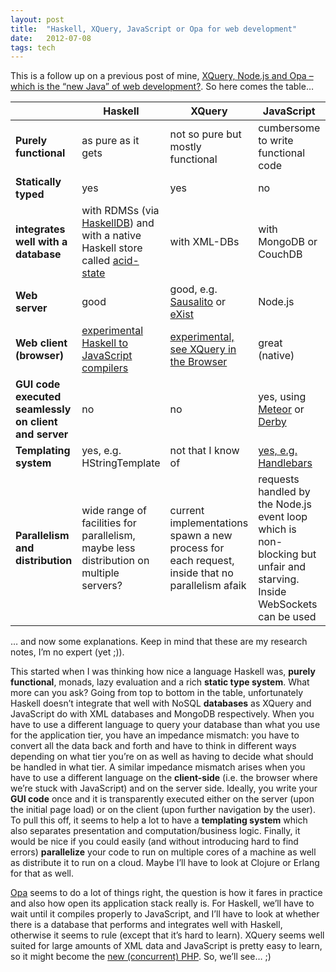 ```yaml
---
layout: post
title:  "Haskell, XQuery, JavaScript or Opa for web development"
date:   2012-07-08
tags: tech
---
```


This is a follow up on a previous post of mine, [XQuery, Node.js and Opa – which is the “new Java” of web development?](http://mb2100.wordpress.com/2012/05/19/xquery-node-js-and-opa-which-is-the-new-java-of-web-development/ "XQuery, Node.js and Opa – which is the “new Java” of web development?"). So here comes the table…

|                                                         | Haskell                                                                                                                                                                     | XQuery                                                                                           | JavaScript                                                                                                                | Opa
| ------------------------------------------------------- | --------------------------------------------------------------------------------------------------------------------------------------------------------------------------- | ------------------------------------------------------------------------------------------------ | ------------------------------------------------------------------------------------------------------------------------- | ----------------------------------------
| **Purely functional**                                   | as pure as it gets                                                                                                                                                          | not so pure but mostly functional                                                                | cumbersome to write functional code                                                                                       | not pure but functional
| **Statically typed**                                    | yes                                                                                                                                                                         | yes                                                                                              | no                                                                                                                        | yes
| **integrates well with a database**                     | with RDMSs (via [HaskellDB](http://trac.haskell.org/haskelldb)) and with a native Haskell store called [acid-state](http://happstack.com/docs/crashcourse/AcidState.html)   | with XML-DBs                                                                                     | with MongoDB or CouchDB                                                                                                   | with MongoDB or CouchDB
| **Web server**                                          | good                                                                                                                                                                        | good, e.g. [Sausalito](http://28msec.com) or [eXist](http://exist-db.org)                        | Node.js                                                                                                                   | e.g. Node.js
| **Web client (browser)**                                | [experimental Haskell to JavaScript compilers](http://www.haskell.org/haskellwiki/The_JavaScript_Problem)                                                                   | [experimental, see XQuery in the Browser](http://www.xqib.org)                                   | great (native)                                                                                                            | good (compiles to JavaScript)
| **GUI code executed seamlessly on client and server**   | no                                                                                                                                                                          | no                                                                                               | yes, using [Meteor](http://meteor.com) or [Derby](http://derbyjs.com)                                                     | yes, integrated
| **Templating system**                                   | yes, e.g. HStringTemplate                                                                                                                                                   | not that I know of                                                                               | [yes, e.g. Handlebars](http://handlebarsjs.com/)                                                                          | yes
| **Parallelism and distribution**                        | wide range of facilities for parallelism, maybe less distribution on multiple servers?                                                                                      | current implementations spawn a new process for each request, inside that no parallelism afaik   | requests handled by the Node.js event loop which is non-blocking but unfair and starving. Inside WebSockets can be used   | uses Node.js, but automates distribution

… and now some explanations. Keep in mind that these are my research notes, I’m no expert (yet ;)).

This started when I was thinking how nice a language Haskell was, **purely functional**, monads, lazy evaluation and a rich **static type system**. What more can you ask? Going from top to bottom in the table, unfortunately Haskell doesn’t integrate that well with NoSQL **databases** as XQuery and JavaScript do with XML databases and MongoDB respectively. When you have to use a different language to query your database than what you use for the application tier, you have an impedance mismatch: you have to convert all the data back and forth and have to think in different ways depending on what tier you’re on as well as having to decide what should be handled in what tier. A similar impedance mismatch arises when you have to use a different language on the **client-side** (i.e. the browser where we’re stuck with JavaScript) and on the server side. Ideally, you write your **GUI code** once and it is transparently executed either on the server (upon the initial page load) or on the client (upon further navigation by the user). To pull this off, it seems to help a lot to have a **templating system** which also separates presentation and computation/business logic. Finally, it would be nice if you could easily (and without introducing hard to find errors) **parallelize** your code to run on multiple cores of a machine as well as distribute it to run on a cloud. Maybe I’ll have to look at Clojure or Erlang for that as well.

[Opa](http://opalang.org) seems to do a lot of things right, the question is how it fares in practice and also how open its application stack really is. For Haskell, we’ll have to wait until it compiles properly to JavaScript, and I’ll have to look at whether there is a database that performs and integrates well with Haskell, otherwise it seems to rule (except that it’s hard to learn). XQuery seems well suited for large amounts of XML data and JavaScript is pretty easy to learn, so it might become the [new (concurrent) PHP](http://mathias-biilmann.net/posts/2011/10/is-haskell-the-cure). So, we’ll see… ;)

